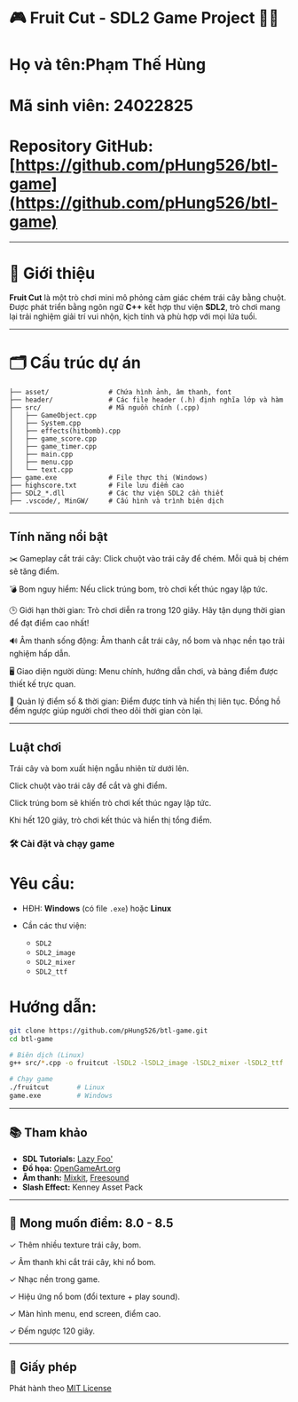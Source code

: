 # 🎮 Fruit Cut - SDL2 Game Project 🍉🔪

# Họ và tên:Phạm Thế Hùng

# Mã sinh viên: **24022825**

# Repository GitHub: [https://github.com/pHung526/btl-game](https://github.com/pHung526/btl-game)

---

# 🧹 Giới thiệu

**Fruit Cut** là một trò chơi mini mô phỏng cảm giác chém trái cây bằng chuột. Được phát triển bằng ngôn ngữ **C++** kết hợp thư viện **SDL2**, trò chơi mang lại trải nghiệm giải trí vui nhộn, kịch tính và phù hợp với mọi lứa tuổi.

---

# 🗂️ Cấu trúc dự án

```
├── asset/               # Chứa hình ảnh, âm thanh, font
├── header/              # Các file header (.h) định nghĩa lớp và hàm
├── src/                 # Mã nguồn chính (.cpp)
│   ├── GameObject.cpp
│   ├── System.cpp
│   ├── effects(hitbomb).cpp
│   ├── game_score.cpp
│   ├── game_timer.cpp
│   ├── main.cpp
│   ├── menu.cpp
│   └── text.cpp
├── game.exe             # File thực thi (Windows)
├── highscore.txt        # File lưu điểm cao
├── SDL2_*.dll           # Các thư viện SDL2 cần thiết
├── .vscode/, MinGW/     # Cấu hình và trình biên dịch
```

---

##  Tính năng nổi bật


✂️ Gameplay cắt trái cây: Click chuột vào trái cây để chém. Mỗi quả bị chém sẽ tăng điểm.

💣 Bom nguy hiểm: Nếu click trúng bom, trò chơi kết thúc ngay lập tức.

🕒 Giới hạn thời gian: Trò chơi diễn ra trong 120 giây. Hãy tận dụng thời gian để đạt điểm cao nhất!

🔊 Âm thanh sống động: Âm thanh cắt trái cây, nổ bom và nhạc nền tạo trải nghiệm hấp dẫn.

🖥️ Giao diện người dùng: Menu chính, hướng dẫn chơi, và bảng điểm được thiết kế trực quan.

🧠 Quản lý điểm số & thời gian: Điểm được tính và hiển thị liên tục. Đồng hồ đếm ngược giúp người chơi theo dõi thời gian còn lại.

---
## Luật chơi
Trái cây và bom xuất hiện ngẫu nhiên từ dưới lên.

Click chuột vào trái cây để cắt và ghi điểm.

Click trúng bom sẽ khiến trò chơi kết thúc ngay lập tức.

Khi hết 120 giây, trò chơi kết thúc và hiển thị tổng điểm.


### 🛠️ Cài đặt và chạy game

# Yêu cầu:

* HĐH: **Windows** (có file `.exe`) hoặc **Linux**
* Cần các thư viện:

  * `SDL2`
  * `SDL2_image`
  * `SDL2_mixer`
  * `SDL2_ttf`

# Hướng dẫn:

```bash
git clone https://github.com/pHung526/btl-game.git
cd btl-game

# Biên dịch (Linux)
g++ src/*.cpp -o fruitcut -lSDL2 -lSDL2_image -lSDL2_mixer -lSDL2_ttf

# Chạy game
./fruitcut       # Linux
game.exe         # Windows
```
---

## 📚 Tham khảo

* **SDL Tutorials:** [Lazy Foo'](https://lazyfoo.net/tutorials/SDL/)
* **Đồ họa:** [OpenGameArt.org](https://opengameart.org)
* **Âm thanh:** [Mixkit](https://mixkit.co), [Freesound](https://freesound.org)
* **Slash Effect:** Kenney Asset Pack

---

## 🧠 Mong muốn điểm: **8.0 - 8.5**
✓ Thêm nhiều texture trái cây, bom.

✓ Âm thanh khi cắt trái cây, khi nổ bom.

✓ Nhạc nền trong game.

✓ Hiệu ứng nổ bom (đổi texture + play sound).

✓ Màn hình menu, end screen, điểm cao.

✓ Đếm ngược 120 giây.


---

## 🪪 Giấy phép

Phát hành theo [MIT License](LICENSE)
